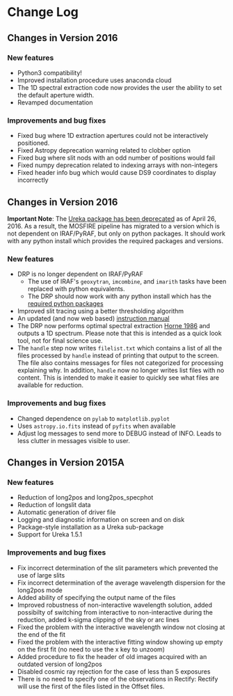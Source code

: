 # Change Log

## Changes in Version 2016

### New features

* Python3 compatibility!
* Improved installation procedure uses anaconda cloud
* The 1D spectral extraction code now provides the user the ability to set the default aperture width.
* Revamped documentation

### Improvements and bug fixes

* Fixed bug where 1D extraction apertures could not be interactively positioned.
* Fixed Astropy deprecation warning related to clobber option
* Fixed bug where slit nods with an odd number of positions would fail
* Fixed numpy deprecation related to indexing arrays with non-integers
* Fixed header info bug which would cause DS9 coordinates to display incorrectly

## Changes in Version 2016

__Important Note__: The [Ureka package has been deprecated](http://ssb.stsci.edu/ureka/) as of April 26, 2016.  As a result, the MOSFIRE pipeline has migrated to a version which is not dependent on IRAF/PyRAF, but only on python packages.  It should work with any python install which provides the required packages and versions.

### New features

* DRP is no longer dependent on IRAF/PyRAF
    * The use of IRAF's `geoxytran`, `imcombine`, and `imarith` tasks have been replaced with python equivalents.
    * The DRP should now work with any python install which has the [required python packages](/manual/installing#Requirements)
* Improved slit tracing using a better thresholding algorithm
* An updated (and now web based) [instruction manual](http://keck-datareductionpipelines.github.io/MosfireDRP/)
* The DRP now performs optimal spectral extraction [Horne 1986](http://adsabs.harvard.edu/abs/1986PASP...98..609H) and outputs a 1D spectrum.  Please note that this is intended as a quick look tool, not for final science use.
* The `handle` step now writes `filelist.txt` which contains a list of all the files processed by `handle` instead of printing that output to the screen.  The file also contains messages for files not categorized for processing explaining why.  In addition, `handle` now no longer writes list files with no content.  This is intended to make it easier to quickly see what files are available for reduction.


### Improvements and bug fixes

* Changed dependence on `pylab` to `matplotlib.pyplot`
* Uses `astropy.io.fits` instead of `pyfits` when available
* Adjust log messages to send more to DEBUG instead of INFO.  Leads to less clutter in messages visible to user.


## Changes in Version 2015A

### New features

* Reduction of long2pos and long2pos_specphot
* Reduction of longslit data
* Automatic generation of driver file
* Logging and diagnostic information on screen and on disk
* Package-style installation as a Ureka sub-package
* Support for Ureka 1.5.1

### Improvements and bug fixes

* Fix incorrect determination of the slit parameters which prevented the use of large slits
* Fix incorrect determination of the average wavelength dispersion for the long2pos mode
* Added ability of specifying the output name of the files
* Improved robustness of non-interactive wavelength solution, added possibilty of switching from interactive to non-interactive during the reduction, added k-sigma clipping of the sky or arc lines
* Fixed the problem with the interactive wavelength window not closing at the end of the fit
* Fixed the problem with the interactive fitting window showing up empty on the first fit (no need to use the x key to unzoom)
* Added procedure to fix the header of old images acquired with an outdated version of long2pos
* Disabled cosmic ray rejection for the case of less than 5 exposures
* There is no need to specify one of the observations in Rectify: Rectify will use the first of the files listed in the Offset files.
